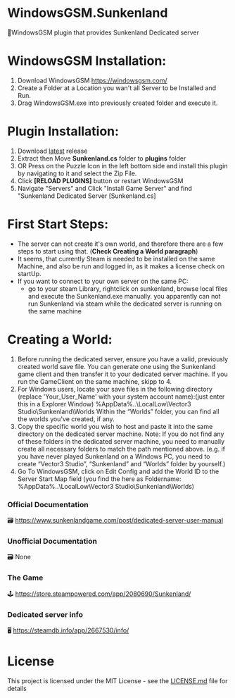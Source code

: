 # WindowsGSM.Sunkenland
🧩WindowsGSM plugin that provides Sunkenland Dedicated server


# WindowsGSM Installation: 
1. Download  WindowsGSM https://windowsgsm.com/ 
2. Create a Folder at a Location you wan't all Server to be Installed and Run.
4. Drag WindowsGSM.exe into previously created folder and execute it.

# Plugin Installation:
1. Download [latest](https://github.com/ohmcodes/WindowsGSM.Sunkenland/releases/latest) release
2. Extract then Move **Sunkenland.cs** folder to **plugins** folder
3. OR Press on the Puzzle Icon in the left bottom side and install this plugin by navigating to it and select the Zip File.
4. Click **[RELOAD PLUGINS]** button or restart WindowsGSM
5. Navigate "Servers" and Click "Install Game Server" and find "Sunkenland Dedicated Server [Sunkenland.cs]

# First Start Steps:
- The server can not create it's own world, and therefore there are a few steps to start using that. (**Check Creating a World paragraph**)
- It seems, that currently Steam is needed to be installed on the same Machine, and also be run and logged in, as it makes a license check on startUp.
- If you want to connect to your own server on the same PC:
  -   go to your steam Library, rightclick on sunkenland, browse local files and execute the Sunkenland.exe manually. you apparently can not run Sunkenland via steam while the dedicated server is running on the same machine

# Creating a World:
1. Before running the dedicated server, ensure you have a valid, previously created
world save file. You can generate one using the Sunkenland game client and
then transfer it to your dedicated server machine. If you run the GameClient on the same machine, skipp to 4.
2. For Windows users, locate your save files in the following directory (replace
'Your_User_Name' with your system account name):(just enter this in a Explorer Window)
%AppData%\..\LocalLow\Vector3 Studio\Sunkenland\Worlds
Within the “Worlds” folder, you can find all the worlds you've created, if any.
3. Copy the specific world you wish to host and paste it into the same directory on
the dedicated server machine. Note: If you do not find any of these folders in the
dedicated server machine, you need to manually create all necessary folders to
match the path mentioned above. (e.g. if you have never played Sunkenland on a
Windows PC, you need to create “Vector3 Studio”, “Sunkenland” and “Worlds”
folder by yourself.)
4. Go To WindowsGSM, click on Edit Config and add the World ID to the Server Start Map field (you find the here as Foldername: %AppData%\..\LocalLow\Vector3 Studio\Sunkenland\Worlds)

### Official Documentation
🗃️ https://www.sunkenlandgame.com/post/dedicated-server-user-manual

### Unofficial Documentation
🗃️ None

### The Game
🕹️ https://store.steampowered.com/app/2080690/Sunkenland/

### Dedicated server info
🖥️ https://steamdb.info/app/2667530/info/


# License
This project is licensed under the MIT License - see the <a href="https://github.com/ohmcodes/WindowsGSM.Sunkenland/blob/main/LICENSE">LICENSE.md</a> file for details

